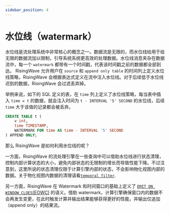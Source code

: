 ```yaml
---
sidebar_position: 4
---
```


# 水位线（watermark）

水位线是流处理系统中非常核心的概念之一。数据流是无限的，而水位线给用于给无限的数据流加以限制，引导系统系统更高效的处理数据。水位线消息夹杂在数据流中，每一个 `watermark` 都带有一个时间戳，代表该时间戳之前的数据都全部到达。
RisingWave 允许用户在 `source` 和 `append only table` 的时间列上定义水位线策略，RisingWave 会根据表达式定义在流中注入水位线。对于后续低于水位线迟到的数据，RisingWave 会过滤丢弃掉。

举例来说，如下的 SQL 定义的表，在 `time` 列上定义了水位线策略，每当表中插入 `time = t` 的数据，就会注入时间为 `t - INTERVAL '5' SECOND` 的水位线，后续 `time` 大于该值的记录都会被丢弃。

```SQL
CREATE TABLE t (
    v int,
    time TIMESTAMP,
    WATERMARK FOR time AS time - INTERVAL '5' SECOND
) APPEND ONLY;
```

那么 RisingWave 是如何利用水位线的呢？

一方面，RisingWave 的流处理引擎在一些查询中可以借助水位线进行状态清理，控制内部计算状态的大小，避免内部状态的无限制的增长而导致性能下降。不过注意到，这里所说的状态清理仅限于计算引擎内部的状态，不会影响物化视图内部的数据。关于物化视图内数据的清理请看[`temporal filter`](./temporal_filter.md).

另一方面，RisingWave 在 Watermark 和时间窗口的基础上定义了 [`EMIT ON WINDOW CLOES`(EOWC)](./eowc.md) 的语义。借助 watermark，计算引擎确保窗口内的数据不会再发生变更，在此时触发计算并输出结果能够获得更好的性能，并输出仅追加（append only）的结果流。

<!-- ## 代码示例 -->
